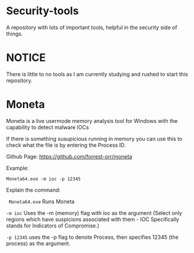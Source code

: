 # Security-tools
A repository with lots of important tools, helpful in the security side of things.

# NOTICE
There is little to no tools as I am currently studying and rushed to start this repository.

# Moneta

Moneta is a live usermode memory analysis tool for Windows with the capability to detect malware IOCs

If there is something susupicious running in memory you can use this to check what the file is by entering the Process ID.

Github Page: https://github.com/forrest-orr/moneta

Example:

``` Moneta64.exe -m ioc -p 12345 ```

Explain the command:

``` Moneta64.exe``` Runs Moneta 

```-m ioc``` Uses the -m (memory) flag with ioc as the argument (Select only regions which have suspicions associated with them - IOC Specifically stands for Indicators of Compromise.)
    
```-p 12345``` uses the -p flag to denote Process, then specifies 12345 (the process) as the argument.

